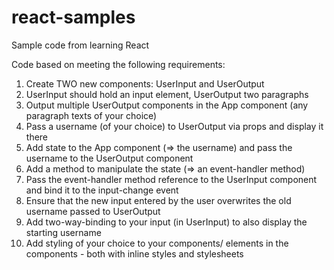 # react-samples
Sample code from learning React

Code based on meeting the following requirements:

1. Create TWO new components: UserInput and UserOutput</li>
2. UserInput should hold an input element, UserOutput two paragraphs</li>
3. Output multiple UserOutput components in the App component (any paragraph texts of your choice)</li>
4. Pass a username (of your choice) to UserOutput via props and display it there</li>
5. Add state to the App component (=> the username) and pass the username to the UserOutput component</li>
6. Add a method to manipulate the state (=> an event-handler method)</li>
7. Pass the event-handler method reference to the UserInput component and bind it to the input-change event</li>
8. Ensure that the new input entered by the user overwrites the old username passed to UserOutput</li>
9. Add two-way-binding to your input (in UserInput) to also display the starting username</li>
10. Add styling of your choice to your components/ elements in the components - both with inline styles and stylesheets</li>
